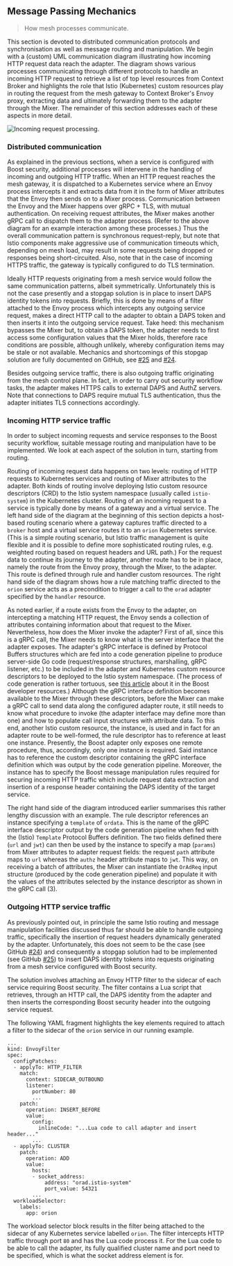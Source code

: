 Message Passing Mechanics
-------------------------
> How mesh processes communicate.

This section is devoted to distributed communication protocols and
synchronisation as well as message routing and manipulation. We begin
with a (custom) UML communication diagram illustrating how incoming
HTTP request data reach the adapter. The diagram shows various processes
communicating through different protocols to handle an incoming HTTP
request to retrieve a list of top level resources from Context Broker
and highlights the role that Istio (Kubernetes) custom resources play
in routing the request from the mesh gateway to Context Broker's Envoy
proxy, extracting data and ultimately forwarding them to the adapter
through the Mixer. The remainder of this section addresses each of
these aspects in more detail.

![Incoming request processing.][request.dia]


### Distributed communication

As explained in the previous sections, when a service is configured
with Boost security, additional processes will intervene in the handling
of incoming and outgoing HTTP traffic. When an HTTP request reaches the
mesh gateway, it is dispatched to a Kubernetes service where an Envoy
process intercepts it and extracts data from it in the form of Mixer
attributes that the Envoy then sends on to a Mixer process. Communication
between the Envoy and the Mixer happens over gRPC + TLS, with mutual
authentication. On receiving request attributes, the Mixer makes another
gRPC call to dispatch them to the adapter process. (Refer to the above
diagram for an example interaction among these processes.) Thus the
overall communication pattern is synchronous request-reply, but note
that Istio components make aggressive use of communication timeouts
which, depending on mesh load, may result in some requests being dropped
or responses being short-circuited. Also, note that in the case of
incoming HTTPS traffic, the gateway is typically configured to do
TLS termination.

Ideally HTTP requests originating from a mesh service would follow
the same communication patterns, albeit symmetrically. Unfortunately
this is not the case presently and a stopgap solution is in place to
insert DAPS identity tokens into requests. Briefly, this is done by
means of a filter attached to the Envoy process which intercepts any
outgoing service request, makes a direct HTTP call to the adapter to
obtain a DAPS token and then inserts it into the outgoing service
request. Take heed: this mechanism bypasses the Mixer but, to obtain
a DAPS token, the adapter needs to first access some configuration
values that the Mixer holds, therefore race conditions are possible,
although unlikely, whereby configuration items may be stale or not
available. Mechanics and shortcomings of this stopgap solution are
fully documented on GitHub, see [#25][gh-25] and [#24][gh-24].

Besides outgoing service traffic, there is also outgoing traffic
originating from the mesh control plane. In fact, in order to carry
out security workflow tasks, the adapter makes HTTPS calls to external
DAPS and AuthZ servers. Note that connections to DAPS require mutual
TLS authentication, thus the adapter initiates TLS connections accordingly.


### Incoming HTTP service traffic

In order to subject incoming requests and service responses to the
Boost security workflow, suitable message routing and manipulation
have to be implemented. We look at each aspect of the solution in
turn, starting from routing.

Routing of incoming request data happens on two levels: routing of
HTTP requests to Kubernetes services and routing of Mixer attributes
to the adapter. Both kinds of routing involve deploying Istio custom
resource descriptors (CRD) to the Istio system namespace (usually
called `istio-system`) in the Kubernetes cluster. Routing of an incoming
request to a service is typically done by means of a gateway and a
virtual service. The left hand side of the diagram at the beginning
of this section depicts a host-based routing scenario where a gateway
captures traffic directed to a `broker` host and a virtual service
routes it to an `orion` Kubernetes service. (This is a simple routing
scenario, but Istio traffic management is quite flexible and it is
possible to define more sophisticated routing rules, e.g. weighted
routing based on request headers and URL path.) For the request data
to continue its journey to the adapter, another route has to be in
place, namely the route from the Envoy proxy, through the Mixer, to
the adapter. This route is defined through rule and handler custom
resources. The right hand side of the diagram shows how a rule matching
traffic directed to the `orion` service acts as a precondition to
trigger a call to the `orad` adapter specified by the `handler` resource.

As noted earlier, if a route exists from the Envoy to the adapter,
on intercepting a matching HTTP request, the Envoy sends a collection
of attributes containing information about that request to the Mixer.
Nevertheless, how does the Mixer invoke the adapter? First of all,
since this is a gRPC call, the Mixer needs to know what is the server
interface that the adapter exposes. The adapter's gRPC interface is
defined by Protocol Buffers structures which are fed into a code generation
pipeline to produce server-side Go code (request/response structures,
marshalling, gRPC listener, etc.) to be included in the adapter and
Kubernetes custom resource descriptors to be deployed to the Istio
system namespace. (The process of code generation is rather tortuous,
see [this article][codegen] about it in the Boost developer resources.)
Although the gRPC interface definition becomes available to the Mixer
through these descriptors, before the Mixer can make a gRPC call to
send data along the configured adapter route, it still needs to know
what procedure to invoke (the adapter interface may define more than
one) and how to populate call input structures with attribute data.
To this end, another Istio custom resource, the instance, is used and
in fact for an adapter route to be well-formed, the rule descriptor
has to reference at least one instance. Presently, the Boost adapter
only exposes one remote procedure, thus, accordingly, only one instance
is required. Said instance has to reference the custom descriptor
containing the gRPC interface definition which was output by the code
generation pipeline. Moreover, the instance has to specify the Boost
message manipulation rules required for securing incoming HTTP traffic
which include request data extraction and insertion of a response header
containing the DAPS identity of the target service.

The right hand side of the diagram introduced earlier summarises this
rather lengthy discussion with an example. The rule descriptor references
an instance specifying a `template` of `ordata`. This is the name of
the gRPC interface descriptor output by the code generation pipeline
when fed with the (Istio) `Template` Protocol Buffers definition. The
two fields defined there (`url` and `jwt`) can then be used by the
instance to specify a map (`params`) from Mixer attributes to adapter
request fields: the request `path` attribute maps to `url` whereas the
`authz` header attribute maps to `jwt`. This way, on receiving a batch
of attributes, the Mixer can instantiate the `OrAdReq` input structure
(produced by the code generation pipeline) and populate it with the
values of the attributes selected by the instance descriptor as shown
in the gRPC call (3).


### Outgoing HTTP service traffic

As previously pointed out, in principle the same Istio routing and
message manipulation facilities discussed thus far should be able
to handle outgoing traffic, specifically the insertion of request
headers dynamically generated by the adapter. Unfortunately, this
does not seem to be the case (see GitHub [#24][gh-24]) and consequently
a stopgap solution had to be implemented (see GitHub [#25][gh-25])
to insert DAPS identity tokens into requests originating from a mesh
service configured with Boost security.

The solution involves attaching an Envoy HTTP filter to the sidecar
of each service requiring Boost security. The filter contains a Lua
script that retrieves, through an HTTP call, the DAPS identity from
the adapter and then inserts the corresponding Boost security header
into the outgoing service request.

The following YAML fragment highlights the key elements required to
attach a filter to the sidecar of the `orion` service in our running
example.

    ...
    kind: EnvoyFilter
    spec:
      configPatches:
      - applyTo: HTTP_FILTER
        match:
          context: SIDECAR_OUTBOUND
          listener:
            portNumber: 80
            ...
        patch:
          operation: INSERT_BEFORE
          value:
            config:
              inlineCode: "...Lua code to call adapter and insert header..."
            ...
      - applyTo: CLUSTER
        patch:
          operation: ADD
          value:
            hosts:
            - socket_address:
                address: "orad.istio-system"
                port_value: 54321
            ...
      workloadSelector:
        labels:
          app: orion

The workload selector block results in the filter being attached to
the sidecar of any Kubernetes service labelled `orion`. The filter
intercepts HTTP traffic through port `80` and has the Lua code process
it. For the Lua code to be able to call the adapter, its fully qualified
cluster name and port need to be specified, which is what the socket
address element is for.




[codegen]: ../dev/codegen.md
    "Mixer Adapter Code Generation"
[gh-24]: https://github.com/orchestracities/boost/issues/24
    "Dynamic HTTP header for outbound traffic"
[gh-25]: https://github.com/orchestracities/boost/pull/25
    "Stopgap solution to ID token for outbound requests"
[request.dia]: ./messaging.incoming-request.png
